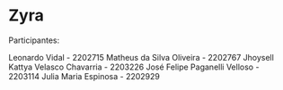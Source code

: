 # Zyra
Participantes:

Leonardo Vidal - 2202715
Matheus da Silva Oliveira - 2202767
Jhoysell Kattya Velasco Chavarria - 2203226
José Felipe Paganelli Velloso - 2203114
Julia Maria Espinosa - 2202929
